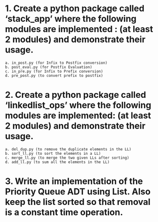 # 1. Create a python package called ‘stack_app’ where the following modules are implemented : (at least 2 modules)  and demonstrate their usage.
    a. in_post.py (for Infix to Postfix conversion)
    b. post_eval.py (for Postfix Evaluation)
    c. in_pre.py (for Infix to Prefix conversion)
    d. pre_post.py (to convert prefix to postfix)
# 2. Create a python package called ‘linkedlist_ops’ where the following modules are implemented: (at least 2 modules)  and demonstrate their usage.
    a. del_dup.py (to remove the duplicate elements in the LL)
    b. sort_ll.py (to sort the elements in a LL)
    c. merge_ll.py (to merge the two given LLs after sorting)
    d. add_ll.py (to sum all the elements in the LL)
# 3. Write an implementation of the Priority Queue ADT using List. Also keep the list sorted so that removal is a constant time operation.
